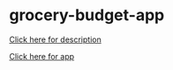 # grocery-budget-app

[Click here for description](http://shaun-haldane-portfolio.s3-website-us-east-1.amazonaws.com/projects/2)

[Click here for app](http://grocery-budget-app-client.s3-website-us-east-1.amazonaws.com/home)
